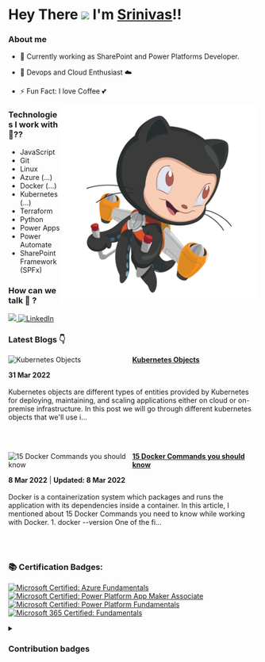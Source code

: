 #  Hey There <img src="https://github.com/TheDudeThatCode/TheDudeThatCode/blob/master/Assets/Hi.gif" width="29px"> I'm [Srinivas](https://www.linkedin.com/in/srinivas-karnati)!!

### About me



- 🔭 Currently working as SharePoint and Power Platforms Developer.

- 🌱 Devops and Cloud Enthusiast ☁️

- ⚡ Fun Fact: I love Coffee  💕

<img align="right" alt="PNG" src="https://github.com/karnatisrinivas/karnatisrinivas/blob/main/cat.png" width="400" height="400" />

### Technologies I work with 🤔??
- JavaScript
- Git
- Linux
- Azure (...)
- Docker (...)
- Kubernetes (...)
- Terraform
- Python
- Power Apps
- Power Automate
- SharePoint Framework (SPFx)

### How can we talk 💬 ?


<a href="https://twitter.com/__karnati"><img src="https://img.shields.io/twitter/follow/__karnati?color=blue&label=%40__karnati&logo=twitter&style=for-the-badge" height="30"> </a>
   <a href="https://www.linkedin.com/in/srinivas-karnati"><img alt="LinkedIn" title="LinkedIn" src="https://img.shields.io/badge/-LinkedIn-blue?style=for-the-badge&logo=Linkedin&logoColor=white" height="30"/></a>
   

<!-- <p align="center">
	<img width="48%" src="https://github-readme-stats.vercel.app/api?username=karnatisrinivas&show_icons=true&theme=dark" />
  <img width="48%" src="https://github-readme-streak-stats.herokuapp.com/?user=karnatisrinivas&theme=dark" />
</p>
 -->
### Latest Blogs 👇
<!-- HASHNODE_BLOG:START -->
<p align="left">
<a href="https://srinivaskarnati.hashnode.dev/kubernetes-objects" title="Kubernetes Objects"><img src="https://cdn.hashnode.com/res/hashnode/image/upload/v1648699055404/FEZnozguZ.png" alt="Kubernetes Objects" width="250px" align="left" /></a>
<a href="https://srinivaskarnati.hashnode.dev/kubernetes-objects" title="Kubernetes Objects"><strong>Kubernetes Objects</strong></a>
<div><strong>31 Mar 2022</strong></div>
<br/> Kubernetes objects are different types of entities provided by Kubernetes for deploying, maintaining, and scaling applications either on cloud or on-premise infrastructure. In this post we will go through different kubernetes objects that we'll use i... </p> <br/> <br/>
<p align="left">
<a href="https://srinivaskarnati.hashnode.dev/15-docker-commands-you-should-know" title="15 Docker Commands you should know"><img src="https://cdn.hashnode.com/res/hashnode/image/upload/v1646720346913/H6Prvcn-2.png" alt="15 Docker Commands you should know" width="250px" align="left" /></a>
<a href="https://srinivaskarnati.hashnode.dev/15-docker-commands-you-should-know" title="15 Docker Commands you should know"><strong>15 Docker Commands you should know</strong></a>
<div><strong>8 Mar 2022</strong> | <strong>Updated: 8 Mar 2022</strong></div>
<br/> Docker is a containerization system which packages and runs the application with its dependencies inside a container.  In this article, I mentioned about 15 Docker Commands you need to know while working with Docker.
1. docker --version
One of the fi... </p> <br/> <br/>
<!-- HASHNODE_BLOG:END -->

### 📚 Certification Badges:

<!--START_SECTION:badges-->
[![Microsoft Certified: Azure Fundamentals](https://images.credly.com/size/110x110/images/be8fcaeb-c769-4858-b567-ffaaa73ce8cf/image.png)](http://www.credly.com/badges/2af168c1-1c47-4f2c-a378-16e972b31cd2 "Microsoft Certified: Azure Fundamentals")
[![Microsoft Certified: Power Platform App Maker Associate](https://images.credly.com/size/110x110/images/60030167-ab95-46aa-8391-c069102e5602/power-platform-app-maker-600x600.png)](http://www.credly.com/badges/0ab34c2c-254f-49da-8ce2-ca44d1a2242c "Microsoft Certified: Power Platform App Maker Associate")
[![Microsoft Certified: Power Platform Fundamentals](https://images.credly.com/size/110x110/images/2a6251f2-737b-4bf6-9190-d77570cc76fc/CERT-Fundamentals-Power-Platform.png)](http://www.credly.com/badges/47d424f1-02a2-4143-a862-a9e340363581 "Microsoft Certified: Power Platform Fundamentals")
[![Microsoft 365 Certified: Fundamentals](https://images.credly.com/size/110x110/images/5c96fc59-1174-4dd0-a5c1-56772e38d8c7/microsoft365-fundamentals-600x600.png)](http://www.credly.com/badges/d296e48a-4db1-4236-a6cb-ed1f0d19f30e "Microsoft 365 Certified: Fundamentals")
<!--END_SECTION:badges-->


<details>
	<summary><h3>Contribution badges</h3></summary>
  <p align ="center">
     <img src="https://github-readme-stats.vercel.app/api?username=karnatisrinivas&show_icons=true&locale=en" alt="pradumnasaraf" width="48%"/>
     <img src ="https://github-readme-streak-stats.herokuapp.com?user=karnatisrinivas" alt="pradumnasaraf" width="48%"/>
  </p>
</details>




